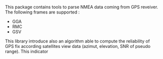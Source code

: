 This package contains tools to parse NMEA data coming from GPS reveiver. The following frames are supported :

  - GGA
  - RMC
  - GSV

This library introduce also an algorithm able to compute the reliability of GPS fix according satellites view data (azimut, elevation, SNR of pseudo range).
This indicator
